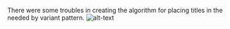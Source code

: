 There were some troubles in creating the algorithm for placing titles in the needed by variant pattern. 
![alt-text](https://github.com/Vasyl-Obukh/MobileDevelopment5/blob/master/Screen%20Recording%202020-12-05%20at%2020.31.22.gif)
